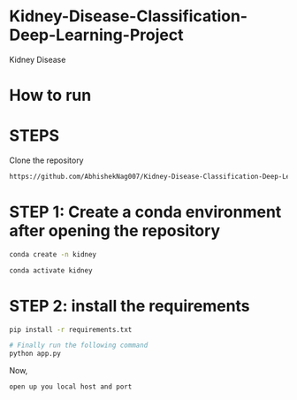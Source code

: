 # Kidney-Disease-Classification-Deep-Learning-Project
Kidney Disease


# How to run

# STEPS

Clone the repository
```bash
https://github.com/AbhishekNag007/Kidney-Disease-Classification-Deep-Learning-Project
```

# STEP 1: Create a conda environment after opening the repository
```bash
conda create -n kidney
```
```bash
conda activate kidney
```

# STEP 2: install the requirements
```bash
pip install -r requirements.txt
```
```bash
# Finally run the following command
python app.py
```

Now,
```bash
open up you local host and port
```